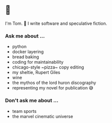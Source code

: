 # 🫥

I'm Tom. 👋 I write software and speculative fiction.

### Ask me about ...

- python
- docker layering
- bread baking
- coding for maintainability
- chicago-style ~pizza~ copy editing
- my sheltie, Rupert Giles
- wine
- the mythos of the lord huron discography
- representing my novel for publication 😅

### Don't ask me about ...

- team sports
- the marvel cinematic universe
